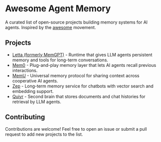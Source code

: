 # Awesome Agent Memory

A curated list of open-source projects building memory systems for AI agents. Inspired by the [awesome](https://github.com/sindresorhus/awesome) movement.

## Projects

- [Letta (formerly MemGPT)](https://github.com/letta-ai/letta) - Runtime that gives LLM agents persistent memory and tools for long-term conversations.
- [Mem0](https://github.com/mem0ai/mem0) - Plug-and-play memory layer that lets AI agents recall previous interactions.
- [MemU](https://github.com/NevaMind-AI/memU) - Universal memory protocol for sharing context across cooperative AI agents.
- [Zep](https://github.com/getzep/zep) - Long-term memory service for chatbots with vector search and embedding support.
- [Quivr](https://github.com/StanGirard/quivr) - Second brain that stores documents and chat histories for retrieval by LLM agents.

## Contributing

Contributions are welcome! Feel free to open an issue or submit a pull request to add new projects to the list.

